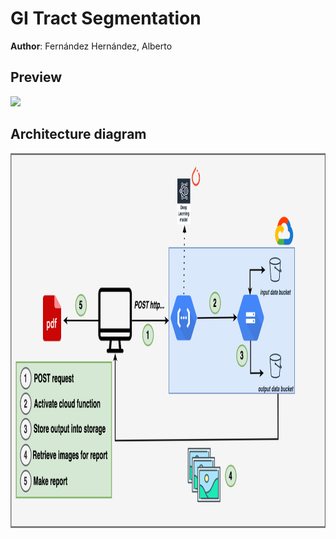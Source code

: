 # GI Tract Segmentation
__Author__: Fernández Hernández, Alberto


## Preview
<img src="https://github.com/AlbertoUAH/gi-tract-segmentation/blob/main/media/readme-video.gif"/>

## Architecture diagram
<img src="https://github.com/AlbertoUAH/gi-tract-segmentation/blob/main/media/diagram.png" width="800" height="600"/>
